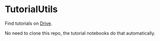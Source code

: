 # TutorialUtils
Find tutorials on [Drive](https://drive.google.com/drive/folders/1vLhOZu5in4xg35EmaPxPJ5wxJIRlsQ3J?usp=sharing).

No need to clone this repo, the tutorial notebooks do that automatically.
